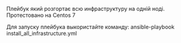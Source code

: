 Плейбук який розгортає всю инфраструктуру на одній ноді.
Протестовано на Centos 7

Для запуску плейбука выкористайте команду:
ansible-playbook install_all_infrastructure.yml
